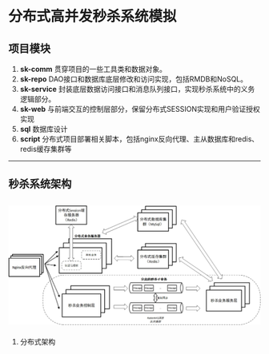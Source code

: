 # 分布式高并发秒杀系统模拟
## 项目模块
1. **sk-comm** 贯穿项目的一些工具类和数据对象。
2. **sk-repo** DAO接口和数据库底层修改和访问实现，包括RMDB和NoSQL。
3. **sk-service** 封装底层数据访问接口和消息队列接口，实现秒杀系统中的义务逻辑部分。
4. **sk-web** 与前端交互的控制层部分，保留分布式SESSION实现和用户验证授权实现
5. **sql** 数据库设计
6. **script** 分布式项目部署相关脚本，包括nginx反向代理、主从数据库和redis、redis缓存集群等
---
## 秒杀系统架构
![系统架构](pic/system1.jpg)
---
1. 分布式架构


